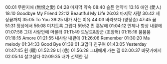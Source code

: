 00:01 무한지애 (無恨之愛)
04:28 마지막 약속
08:40 슬픈 언약식
13:16 애인 (愛人)
18:10 Goodbye My Friend
22:12 Beautiful My Life
26:03 마지막 사랑
30:42 세상끝까지
35:05 To You
39:25 내가 사는 이유
44:03 바라보다 (양정승)
47:45 꿈
51:31 정상에서
56:08 미치도록 그립다
59:52 먼 훗날에
01:04:12 언제나 항상 내곁에
01:07:58 그대 사랑안에 머물러
01:11:49 도날드&장군 (조장혁)
01:15:16 붐붐붐
01:18:15 Amore
01:21:55 내사랑 내곁에
01:26:06 Remember
01:30:20 Ma melody
01:34:33 Good Bye
01:39:01 고맙다 친구여
01:43:05 Yesterday
01:47:45 원 (願)
01:52:29 비 (悲)
01:56:28 그대에게 가는 길
02:00:37 바닷가에서
02:05:14 살고싶다
02:09:35 내가 선택한 길
